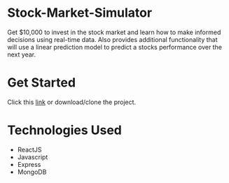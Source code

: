 # Stock-Market-Simulator
Get $10,000 to invest in the stock market and learn how to make informed decisions using real-time data. Also provides additional functionality that will use a linear prediction model to predict a stocks performance over the next year. 
# Get Started 
Click this [link](http://stocksimulator.me) or download/clone the project. 
# Technologies Used 
- ReactJS
- Javascript
- Express
- MongoDB
